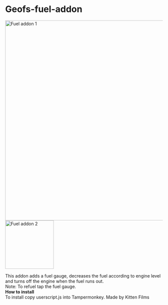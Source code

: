 # Geofs-fuel-addon
<img width="640" alt="Fuel addon 1" src="https://github.com/user-attachments/assets/1f2c28a1-6d5a-4763-a9ac-f17df05c664a" /><br>
<img width="155" alt="Fuel addon 2" src="https://github.com/user-attachments/assets/421e7177-5f57-4c45-906a-8217773a5595" />

This addon adds a fuel gauge, decreases the fuel according to engine level and turns off the engine when the fuel runs out.<br>
Note: To refuel tap the fuel gauge.<br>
**How to install**<br>
To install copy userscript.js into Tampermonkey. Made by Kitten Films<br>
